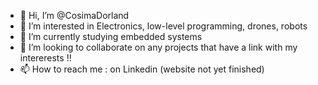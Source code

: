 - 👋 Hi, I’m @CosimaDorland
- 👀 I’m interested in Electronics, low-level programming, drones, robots
- 🌱 I’m currently studying embedded systems
- 💞️ I’m looking to collaborate on any projects that have a link with my intererests !!
- 📫 How to reach me : on Linkedin (website not yet finished)

<!---
CosimaDorland/CosimaDorland is a ✨ special ✨ repository because its `README.md` (this file) appears on your GitHub profile.
You can click the Preview link to take a look at your changes.
--->
